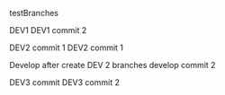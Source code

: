 testBranches

DEV1
DEV1 commit 2

DEV2 commit 1
DEV2 commit 1

Develop after create DEV 2 branches
develop commit 2

DEV3 commit
DEV3 commit 2